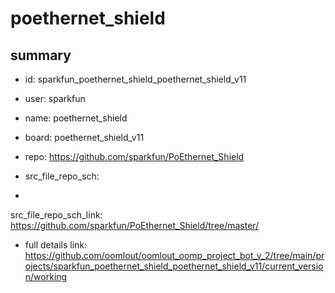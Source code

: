 # poethernet_shield
 
## summary 
* id: sparkfun_poethernet_shield_poethernet_shield_v11
* user: sparkfun
* name: poethernet_shield
* board: poethernet_shield_v11
* repo: https://github.com/sparkfun/PoEthernet_Shield



* src_file_repo_sch: 
*
 src_file_repo_sch_link: https://github.com/sparkfun/PoEthernet_Shield/tree/master/
* full details link: https://github.com/oomlout/oomlout_oomp_project_bot_v_2/tree/main/projects/sparkfun_poethernet_shield_poethernet_shield_v11/current_version/working  






